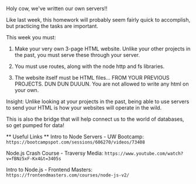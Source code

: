 Holy cow, we've written our own servers!!

Like last week, this homework will probably seem fairly quick to accomplish, but practicing the tasks are important.

This week you must:

1. Make your very own 3-page HTML website. Unlike your other projects in the past, you must serve these through your server.

2. You must use routes, along with the node http and fs libraries.

3. The website itself must be HTML files... FROM YOUR PREVIOUS PROJECTS. DUN DUN DUUUN. You are not allowed to write any html on your own.

Insight:
Unlike looking at your projects in the past, being able to use servers to send your HTML is how your websites will operate in the wild.

This is also the bridge that will help connect us to the world of databases, so get pumped for data!

** Useful Links **
Intro to Node Servers - UW Bootcamp:
`https://bootcampspot.com/sessions/606270/videos/73408`

Node.js Crash Course - Traversy Media:
`https://www.youtube.com/watch?v=fBNz5xF-Kx4&t=3405s`

Intro to Node.js - Frontend Masters:
`https://frontendmasters.com/courses/node-js-v2/`
